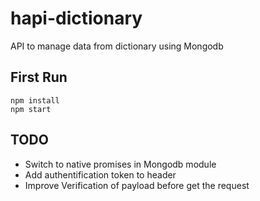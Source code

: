 # hapi-dictionary
API to manage data from dictionary using Mongodb 

## First Run
```
npm install
npm start
```

## TODO
- Switch to native promises in Mongodb module
- Add authentification token to header
- Improve Verification of payload before get the request
